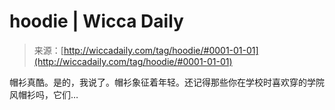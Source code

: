 <!--yml

category: 未分类

date: 2024-06-12 18:25:57

-->

# hoodie | Wicca Daily

> 来源：[http://wiccadaily.com/tag/hoodie/#0001-01-01](http://wiccadaily.com/tag/hoodie/#0001-01-01)

帽衫真酷。是的，我说了。帽衫象征着年轻。还记得那些你在学校时喜欢穿的学院风帽衫吗，它们…
